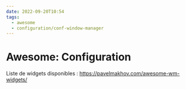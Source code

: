```yaml
---
date: 2022-09-20T10:54
tags:
  - awesome
  - configuration/conf-window-manager
---
```


# Awesome: Configuration

Liste de widgets disponibles
: https://pavelmakhov.com/awesome-wm-widgets/
